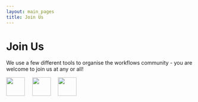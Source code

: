 ```yaml
---
layout: main_pages
title: Join Us
---
```


<style>
.column {
  float: left;
  width: 25%;
}
.columnG {
  float: left;
  width: 5%;
}

/* Clear floats after the columns */
.row:after {
  content: "";
  display: table;
  clear: both;
}

.image {
    padding: 10px;
}

@media screen and (max-width: 600px) {
  .column {
    width: 100%;
  }
}
</style>

# Join Us

We use a few different tools to organise the workflows community - you are welcome to join us at any or all!

[<img align="center" src="https://raw.githubusercontent.com/workflows-community/workflows-community.github.io/main/logos/colour/Slack-mark-RGB.png" height=50px>](https://join.slack.com/share/enQtNTM4Njg1MjUwMTA3OC0wNDYzM2NiYWY0M2M2MDFhZGJiNjgxZTc0MmI2NWEyMjY1ZDhiZjA0MGI2MjlmMDZiYjllOGZjYzlhNTM1YTBj) &nbsp; &nbsp; [<img align="center" src="https://raw.githubusercontent.com/workflows-community/workflows-community.github.io/main/logos/colour/github-mark.png" height=50px>](https://github.com/workflows-community) &nbsp; &nbsp; [<img align="center" src="https://raw.githubusercontent.com/workflows-community/workflows-community.github.io/main/logos/colour/yt_icon_rgb.png" height=50px>](https://www.youtube.com/@workflows-community)
